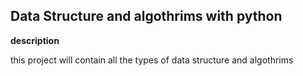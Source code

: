 ## Data Structure and algothrims with python

**description**

this project will contain all the types of data structure and algothrims
